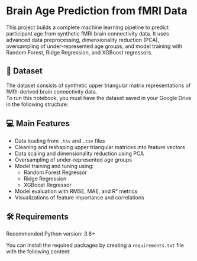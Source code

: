 # Brain Age Prediction from fMRI Data

This project builds a complete machine learning pipeline to predict participant age from synthetic fMRI brain connectivity data. It uses advanced data preprocessing, dimensionality reduction (PCA), oversampling of under-represented age groups, and model training with Random Forest, Ridge Regression, and XGBoost regressors.

## 📂 Dataset

The dataset consists of synthetic upper triangular matrix representations of fMRI-derived brain connectivity data.  
To run this notebook, you must have the dataset saved in your Google Drive in the following structure:

## 💻 Main Features

- Data loading from `.tsv` and `.csv` files
- Cleaning and reshaping upper triangular matrices into feature vectors
- Data scaling and dimensionality reduction using PCA
- Oversampling of under-represented age groups
- Model training and tuning using:
    - Random Forest Regressor
    - Ridge Regression
    - XGBoost Regressor
- Model evaluation with RMSE, MAE, and R² metrics
- Visualizations of feature importance and correlations

## 🛠️ Requirements

Recommended Python version: 3.8+

You can install the required packages by creating a `requirements.txt` file with the following content:

